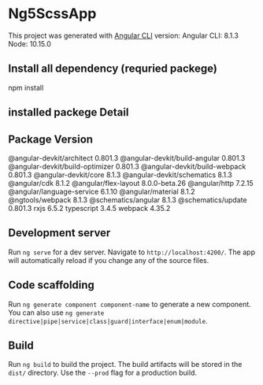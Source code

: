 # Ng5ScssApp

This project was generated with [Angular CLI](https://github.com/angular/angular-cli) version:
Angular CLI: 8.1.3
Node: 10.15.0


## Install all dependency (requried packege)
npm install

## installed packege Detail
Package                           Version
-----------------------------------------------------------
@angular-devkit/architect         0.801.3
@angular-devkit/build-angular     0.801.3
@angular-devkit/build-optimizer   0.801.3
@angular-devkit/build-webpack     0.801.3
@angular-devkit/core              8.1.3
@angular-devkit/schematics        8.1.3
@angular/cdk                      8.1.2
@angular/flex-layout              8.0.0-beta.26
@angular/http                     7.2.15
@angular/language-service         6.1.10
@angular/material                 8.1.2
@ngtools/webpack                  8.1.3
@schematics/angular               8.1.3
@schematics/update                0.801.3
rxjs                              6.5.2
typescript                        3.4.5
webpack                           4.35.2



## Development server

Run `ng serve` for a dev server. Navigate to `http://localhost:4200/`. The app will automatically reload if you change any of the source files.

## Code scaffolding

Run `ng generate component component-name` to generate a new component. You can also use `ng generate directive|pipe|service|class|guard|interface|enum|module`.

## Build

Run `ng build` to build the project. The build artifacts will be stored in the `dist/` directory. Use the `--prod` flag for a production build.


